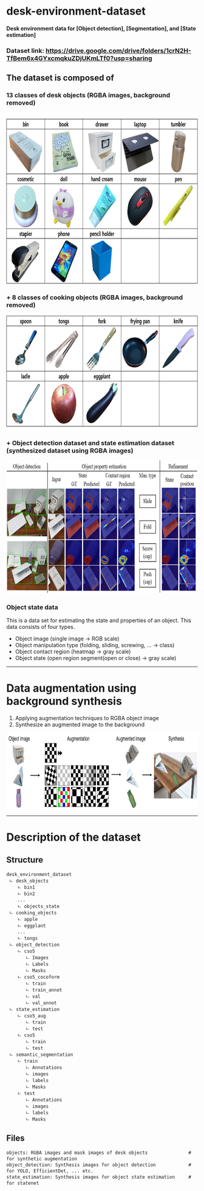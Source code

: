 # desk-environment-dataset
#### Desk environment data for __[Object detection]__, __[Segmentation]__, and __[State estimation]__

### Dataset link: https://drive.google.com/drive/folders/1crN2H-TfBem6x4GYxcmqkuZDjUKmLTf0?usp=sharing

## The dataset is composed of 
### 13 classes of desk objects (RGBA images, background removed)
<img src="https://github.com/moonjongsul/desk-environment-dataset/blob/main/desk_objects.png" width="800" height="450">

### + 8 classes of cooking objects (RGBA images, background removed)
<img src="https://github.com/moonjongsul/desk-environment-dataset/blob/main/cooking_objects.png" width="800" height="300">

### + Object detection dataset and state estimation dataset (synthesized dataset using RGBA images)
<img src="https://github.com/moonjongsul/desk-environment-dataset/blob/main/detection.png" width="800" height="350">

### Object state data
This is a data set for estimating the state and properties of an object.
This data consists of four types.
- Object image (single image -> RGB scale)
- Object manipulation type (folding, sliding, screwing, ... -> class)
- Object contact region (heatmap -> gray scale)
- Object state (open region segment(open or close) -> gray scale)

* * *
# Data augmentation using background synthesis
1. Applying augmentation techniques to RGBA object image
2. Synthesize an augmented image to the background
<img src="https://github.com/moonjongsul/desk-environment-dataset/blob/todo/augmentation.jpg" width="800" height="200">

* * *
# Description of the dataset
## Structure
```
desk_environment_dataset
 ㄴ desk_objects
    ㄴ bin1
    ㄴ bin2
    ...
    ㄴ objects_state
 ㄴ cooking_objects
    ㄴ apple
    ㄴ eggplant
    ...
    ㄴ tongs
 ㄴ object_detection
    ㄴ cso5
       ㄴ Images
       ㄴ Labels
       ㄴ Masks
    ㄴ cso5_cocoform
       ㄴ train
       ㄴ train_annot
       ㄴ val
       ㄴ val_annot
 ㄴ state_estimation
    ㄴ cso5_aug     
       ㄴ train
       ㄴ test
    ㄴ cso5
       ㄴ train
       ㄴ test
 ㄴ semantic_segmentation
    ㄴ train
       ㄴ Annotations
       ㄴ images
       ㄴ labels
       ㄴ Masks
    ㄴ test    
       ㄴ Annotations
       ㄴ images
       ㄴ labels
       ㄴ Masks
```

## Files
```
objects: RGBA images and mask images of desk objects               # for synthetic augmentation
object_detection: Synthesis images for object detection            # for YOLO, EfficientDet, ... etc. 
state_estimation: Synthesis images for object state estimation     # for statenet
```
